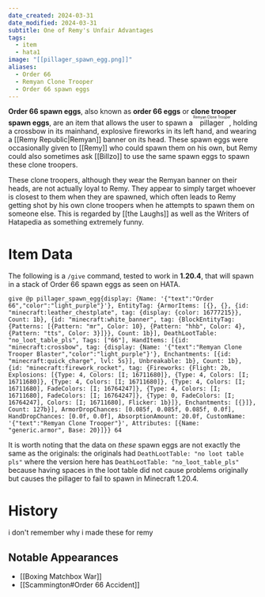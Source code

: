 ```yaml
---
date_created: 2024-03-31
date_modified: 2024-03-31
subtitle: One of Remy's Unfair Advantages
tags:
  - item
  - hata1
image: "[[pillager_spawn_egg.png]]"
aliases:
  - Order 66
  - Remyan Clone Trooper
  - Order 66 spawn eggs
---
```


**Order 66 spawn eggs**, also known as **order 66 eggs** or **clone trooper spawn eggs**, are an item that allows the user to spawn a <ruby>pillager<rt>Remyan Clone Trooper</rt></ruby>, holding a crossbow in its mainhand, explosive fireworks in its left hand, and wearing a [[Remy Republic|Remyan]] banner on its head. These spawn eggs were occasionally given to [[Remy]] who could spawn them on his own, but Remy could also sometimes ask [[Billzo]] to use the same spawn eggs to spawn these clone troopers.

These clone troopers, although they wear the Remyan banner on their heads, are not actually loyal to Remy. They appear to simply target whoever is closest to them when they are spawned, which often leads to Remy getting shot by his own clone troopers when he attempts to spawn them on someone else. This is regarded by [[the Laughs]] as well as the Writers of Hatapedia as something extremely funny.

# Item Data

The following is a `/give` command, tested to work in **1.20.4**, that will spawn in a stack of Order 66 spawn eggs as seen on HATA.

```mcfunction
give @p pillager_spawn_egg{display: {Name: '{"text":"Order 66","color":"light_purple"}'}, EntityTag: {ArmorItems: [{}, {}, {id: "minecraft:leather_chestplate", tag: {display: {color: 16777215}}, Count: 1b}, {id: "minecraft:white_banner", tag: {BlockEntityTag: {Patterns: [{Pattern: "mr", Color: 10}, {Pattern: "hhb", Color: 4}, {Pattern: "tts", Color: 3}]}}, Count: 1b}], DeathLootTable: "no_loot_table_pls", Tags: ["66"], HandItems: [{id: "minecraft:crossbow", tag: {display: {Name: '{"text":"Remyan Clone Trooper Blaster","color":"light_purple"}'}, Enchantments: [{id: "minecraft:quick_charge", lvl: 5s}], Unbreakable: 1b}, Count: 1b}, {id: "minecraft:firework_rocket", tag: {Fireworks: {Flight: 2b, Explosions: [{Type: 4, Colors: [I; 16711680]}, {Type: 4, Colors: [I; 16711680]}, {Type: 4, Colors: [I; 16711680]}, {Type: 4, Colors: [I; 16711680], FadeColors: [I; 16764247]}, {Type: 4, Colors: [I; 16711680], FadeColors: [I; 16764247]}, {Type: 0, FadeColors: [I; 16764247], Colors: [I; 16711680], Flicker: 1b}]}, Enchantments: [{}]}, Count: 127b}], ArmorDropChances: [0.085f, 0.085f, 0.085f, 0.0f], HandDropChances: [0.0f, 0.0f], AbsorptionAmount: 20.0f, CustomName: '{"text":"Remyan Clone Trooper"}', Attributes: [{Name: "generic.armor", Base: 20}]}} 64
```

It is worth noting that the data on *these* spawn eggs are not exactly the same as the originals: the originals had `DeathLootTable: "no loot table pls"` where the version here has `DeathLootTable: "no_loot_table_pls"` because having spaces in the loot table did not cause problems originally but causes the pillager to fail to spawn in Minecraft 1.20.4.

# History

i don't remember why i made these for remy

## Notable Appearances

- [[Boxing Matchbox War]]
- [[Scammington#Order 66 Accident]]